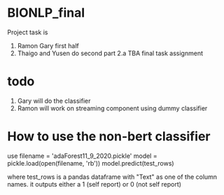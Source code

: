 # BIONLP_final

Project task is 
 1. Ramon Gary first half 
 2. Thaigo and Yusen  do second part
   2.a TBA  final task assignment 

# todo 
1.  Gary will do the classifier 
2.  Ramon will work on streaming component using dummy classifier 

# How to use the non-bert classifier
use 
filename = 'adaForest11_9_2020.pickle'
model = pickle.load(open(filename, 'rb'))
model.predict(test_rows)

where test_rows is a pandas dataframe with "Text" as one of the column names.
it outputs either a 1  (self report) or 0 (not self report)
